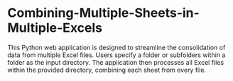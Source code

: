 # Combining-Multiple-Sheets-in-Multiple-Excels
This Python web application is designed to streamline the consolidation of data from multiple Excel files. Users specify a folder or subfolders within a folder as the input directory. The application then processes all Excel files within the provided directory, combining each sheet from every file. 
